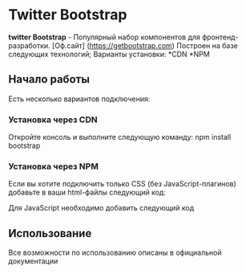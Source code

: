 # Twitter Bootstrap
**twitter Bootstrap** - Популярный набор компонентов для фронтенд-разработки. [Оф.сайт] (https://getbootstrap.com)
Построен на базе следующих технологий;
Варианты установки: 
*CDN
*NPM

## Начало работы
Есть несколько вариантов подключения:
### Установка через CDN
Откройте консоль и выполните следующую команду: npm install bootstrap
### Установка через NPM
Если вы хотите подключить только CSS (без JavaScript-плагинов)
добавьте в ваши html-файлы следующий код: 

Для JavaScript необходимо добавить следующий код

## Использование
Все возможности по использованию описаны в официальной документации